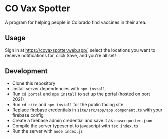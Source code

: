 # CO Vax Spotter

A program for helping people in Colorado find vaccines in their area.

## Usage

Sign in at https://covaxspotter.web.app/, select the locations you want to receive notifications for, click Save, and you're all set!

## Development

- Clone this repository
- Install server dependencies with `npm install`
- Run `cd portal` and `npm install` to set up the portal (hosted on port 2021)
- Run `cd site` and `npm install` for the public facing site
- Replace firebase credentials in `site/src/app/app.component.ts` with your firebase config
- Create a firebase admin credential and save it as `covaxspotter.json`
- Compile the server typescript to javascript with `tsc index.ts`
- Run the server with `node index.js`
